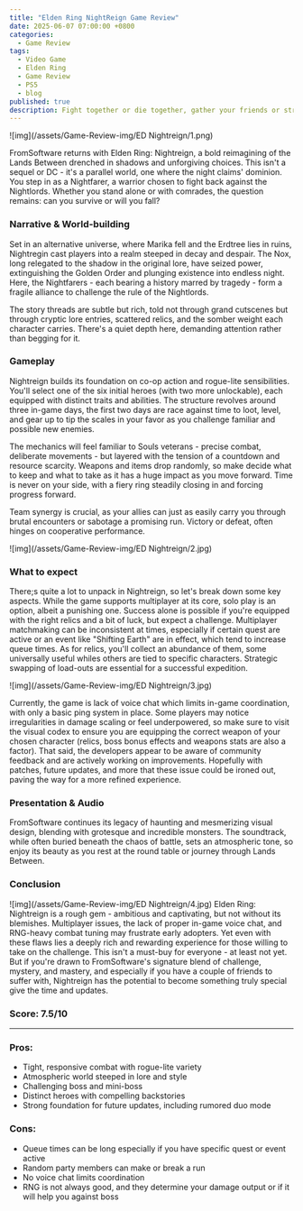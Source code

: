 ```yaml
---
title: "Elden Ring NightReign Game Review"
date: 2025-06-07 07:00:00 +0800
categories: 
  - Game Review
tags: 
  - Video Game
  - Elden Ring
  - Game Review
  - PS5
  - blog
published: true
description: Fight together or die together, gather your friends or stranger and challenge the Nightlords.
---
```

![img](/assets/Game-Review-img/ED Nightreign/1.png)

FromSoftware returns with Elden Ring: Nightreign, a bold reimagining of the Lands Between drenched in shadows and unforgiving choices. This 
isn't a sequel or DC - it's a parallel world, one where the night claims' dominion. You step in as a Nightfarer, a warrior chosen to fight back against 
the Nightlords. Whether you stand alone or with comrades, the question remains: can you survive or will you fall?



### Narrative & World-building
Set in an alternative universe, where Marika fell and the Erdtree lies in ruins, Nightregin cast players into a realm steeped in decay and despair.
The Nox, long relegated to the shadow in the original lore, have seized power, extinguishing the Golden Order and plunging existence into endless night.
Here, the Nightfarers - each bearing a history marred by tragedy - form a fragile alliance to challenge the rule of the Nightlords.

The story threads are subtle but rich, told not through grand cutscenes but through cryptic lore entries, scattered relics, and the somber weight each
character carries. There's a quiet depth here, demanding attention rather than begging for it.


### Gameplay
Nightreign builds its foundation on co-op action and rogue-lite sensibilities. You'll select one of the six initial heroes (with two more unlockable), each 
equipped with distinct traits and abilities. The structure revolves around three in-game days, the first two days are race against time to loot, level, and gear up
to tip the scales in your favor as you challenge familiar and possible new enemies. 

The mechanics will feel familiar to Souls veterans - precise combat, deliberate movements - but layered with the tension of a countdown and resource scarcity. Weapons and items
drop randomly, so make decide what to keep and what to take as it has a huge impact as you move forward. Time is never on your side, with a fiery ring steadily
closing in and forcing progress forward.

Team synergy is crucial, as your allies can just as easily carry you through brutal encounters or sabotage a promising run. Victory or defeat, often hinges on cooperative performance. 


![img](/assets/Game-Review-img/ED Nightreign/2.jpg)

### What to expect

There;s quite a lot to unpack in Nightreign, so let's break down some key aspects. While the game supports multiplayer at its core, solo play is an option,
albeit a punishing one. Success alone is possible if you're equipped with the right relics and a bit of luck, but expect a challenge. Multiplayer matchmaking can be inconsistent at times,
especially if certain quest are active or an event like "Shifting Earth" are in effect, which tend to increase queue times. As for relics, you'll collect an abundance of them, some universally useful
whiles others are tied to specific characters. Strategic swapping of load-outs are essential for a successful expedition. 


![img](/assets/Game-Review-img/ED Nightreign/3.jpg)

Currently, the game is lack of voice chat which limits in-game coordination, with only a basic ping system in place. Some players may notice irregularities in damage scaling or feel underpowered,
so make sure to visit the visual codex to ensure you are equipping the correct weapon of your chosen character (relics, boss bonus effects and weapons stats are also a factor). That said, the developers
appear to be aware of community feedback and are actively working on improvements. Hopefully with patches, future updates, and more that these issue could be ironed out, paving
the way for a more refined experience.

### Presentation & Audio
FromSoftware continues its legacy of haunting and mesmerizing visual design, blending with grotesque and incredible monsters. The soundtrack, while often buried beneath the
chaos of battle, sets an atmospheric tone, so enjoy its beauty as you rest at the round table or journey through Lands Between. 

### Conclusion
![img](/assets/Game-Review-img/ED Nightreign/4.jpg)
Elden Ring: Nightreign is a rough gem - ambitious and captivating, but not without its blemishes. Multiplayer issues, the lack of proper in-game voice chat, and RNG-heavy combat
tuning may frustrate early adopters. Yet even with these flaws lies a deeply rich and rewarding experience for those willing to take on the challenge.
This isn't a must-buy for everyone - at least not yet. But if you're drawn to FromSoftware's signature blend of challenge, mystery, and mastery, and especially if you
have a couple of friends to suffer with, Nightreign has the potential to become something truly special give the time and updates.  

### Score: 7.5/10

---------------------------------------

### Pros: 

- Tight, responsive combat with rogue-lite variety
- Atmospheric world steeped in lore and style
- Challenging boss and mini-boss
- Distinct heroes with compelling backstories
- Strong foundation for future updates, including rumored duo mode

### Cons:
- Queue times can be long especially if you have specific quest or event active
- Random party members can make or break a run
- No voice chat limits coordination
- RNG is not always good, and they determine your damage output or if it will help you against boss

